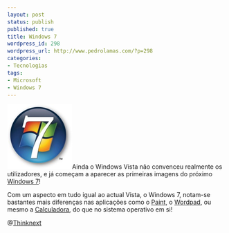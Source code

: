 ```yaml
---
layout: post
status: publish
published: true
title: Windows 7
wordpress_id: 298
wordpress_url: http://www.pedrolamas.com/?p=298
categories:
- Tecnologias
tags:
- Microsoft
- Windows 7
---
```

[![](/wp-content/uploads/2008/09/windows-7.jpg "Windows 7")](http://www.thinknext.net/archives/2268)Ainda o Windows Vista não convenceu realmente os utilizadores, e já começam a aparecer as primeiras imagens do próximo [Windows 7](/wp-content/uploads/2008/09/windows-7-welcome.jpg "Windows 7 Welcome")!

Com um aspecto em tudo igual ao actual Vista, o Windows 7, notam-se bastantes mais diferenças nas aplicações como o [Paint](/wp-content/uploads/2008/09/paint.jpg "Windows 7 Paint"), o [Wordpad](/wp-content/uploads/2008/09/wordpad.jpg "Windows 7 Wordpad"), ou mesmo a [Calculadora](/wp-content/uploads/2008/09/calculator.jpg "Windows 7 Calculator"), do que no sistema operativo em si!

@[Thinknext](http://www.thinknext.net/archives/2268)
